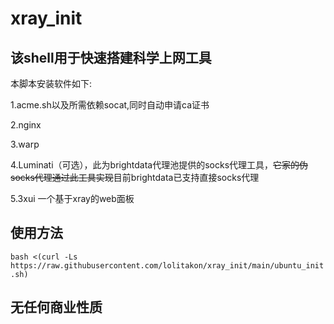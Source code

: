 # xray_init

## 该shell用于快速搭建科学上网工具

本脚本安装软件如下:

1.acme.sh以及所需依赖socat,同时自动申请ca证书

2.nginx 

3.warp

4.Luminati（可选），此为brightdata代理池提供的socks代理工具，~~它家的伪socks代理通过此工具实现~~目前brightdata已支持直接socks代理

5.3xui 一个基于xray的web面板

## 使用方法

`bash <(curl -Ls https://raw.githubusercontent.com/lolitakon/xray_init/main/ubuntu_init.sh)`

## 无任何商业性质
